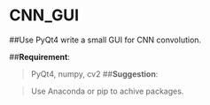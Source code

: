 # CNN_GUI
##Use PyQt4 write a small GUI for CNN convolution.

##**Requirement**:

>PyQt4, numpy, cv2
##**Suggestion**:

>Use Anaconda or pip to achive packages.
